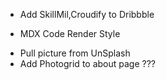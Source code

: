 <!--------------------P1--------------------->
- Add SkillMil,Croudify to Dribbble

<!--------------------P2--------------------->
- MDX Code Render Style

<!--------------------P3--------------------->
- Pull picture from UnSplash
- Add Photogrid to about page ???